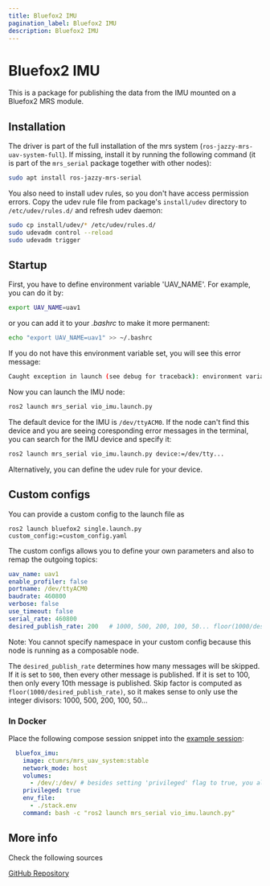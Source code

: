 ```yaml
---
title: Bluefox2 IMU
pagination_label: Bluefox2 IMU
description: Bluefox2 IMU
---
```


<!--:::warning
This page is describing the upcoming ROS2 version of the MRS UAV System (however, it may be still outdated). If you are looking for ROS1 version of the docs, follow to https://ctu-mrs.github.io/docs/1.5.0/introduction/.
:::-->

# Bluefox2 IMU

This is a package for publishing the data from the IMU mounted on a Bluefox2 MRS module.

## Installation

The driver is part of the full installation of the mrs system (`ros-jazzy-mrs-uav-system-full`).
If missing, install it by running the following command (it is part of the `mrs_serial` package together with other nodes):
```bash
sudo apt install ros-jazzy-mrs-serial
```

You also need to install udev rules, so you don't have access permission errors. Copy the udev rule file from package's `install/udev` directory to `/etc/udev/rules.d/` and refresh udev daemon:

```bash
sudo cp install/udev/* /etc/udev/rules.d/
sudo udevadm control --reload
sudo udevadm trigger
```

## Startup

First, you have to define environment variable 'UAV_NAME'. For example, you can do it by:

```bash
export UAV_NAME=uav1
```

or you can add it to your *.bashrc* to make it more permanent:

```bash
echo "export UAV_NAME=uav1" >> ~/.bashrc
```
If you do not have this environment variable set, you will see this error message:

```bash
Caught exception in launch (see debug for traceback): environment variable 'UAV_NAME' does not exist
```

Now you can launch the IMU node:

```bash
ros2 launch mrs_serial vio_imu.launch.py
```

The default device for the IMU is `/dev/ttyACM0`. If the node can't find this device and you are seeing coresponding error messages in the terminal, you can search for the IMU device and specify it:

```bash
ros2 launch mrs_serial vio_imu.launch.py device:=/dev/tty...
```

Alternatively, you can define the udev rule for your device.

## Custom configs

You can provide a custom config to the launch file as
```
ros2 launch bluefox2 single.launch.py custom_config:=custom_config.yaml
```

The custom configs allows you to define your own parameters and also to remap the outgoing topics:
```yaml
uav_name: uav1
enable_profiler: false
portname: /dev/ttyACM0
baudrate: 460800
verbose: false
use_timeout: false
serial_rate: 460800
desired_publish_rate: 200   # 1000, 500, 200, 100, 50... floor(1000/desired_publish_rate)
```

Note: You cannot specify namespace in your custom config because this node is running as a composable node.

The `desired_publish_rate` determines how many messages will be skipped. If it is set to `500`, then every other message is published. If it is set to 100, then only every 10th message is published. Skip factor is computed as `floor(1000/desired_publish_rate)`, so it makes sense to only use the integer divisors: 1000, 500, 200, 100, 50...

### In Docker

Place the following compose session snippet into the [example session](70-deployment/10-docker):

```yaml
  bluefox_imu:
    image: ctumrs/mrs_uav_system:stable
    network_mode: host
    volumes:
      - /dev/:/dev/ # besides setting 'privileged' flag to true, you also have to mount '/dev' to see device file
    privileged: true
    env_file:
      - ./stack.env
    command: bash -c "ros2 launch mrs_serial vio_imu.launch.py"
```

## More info

Check the following sources

[GitHub Repository](https://github.com/ctu-mrs/mrs_serial/tree/ros2)
